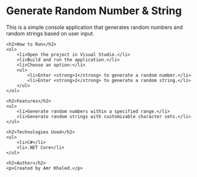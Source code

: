<!DOCTYPE html>
<html lang="en">
<head>
    <meta charset="UTF-8">
    <meta name="viewport" content="width=device-width, initial-scale=1.0">
</head>
<body>
    <h1>Generate Random Number & String</h1>
    <p>This is a simple console application that generates random numbers and random strings based on user input.</p>
    
    <h2>How to Run</h2>
    <ol>
        <li>Open the project in Visual Studio.</li>
        <li>Build and run the application.</li>
        <li>Choose an option:</li>
        <ul>
            <li>Enter <strong>1</strong> to generate a random number.</li>
            <li>Enter <strong>2</strong> to generate a random string.</li>
        </ul>
    </ol>

    <h2>Features</h2>
    <ul>
        <li>Generate random numbers within a specified range.</li>
        <li>Generate random strings with customizable character sets.</li>
    </ul>

    <h2>Technologies Used</h2>
    <ul>
        <li>C#</li>
        <li>.NET Core</li>
    </ul>

    <h2>Author</h2>
    <p>Created by Amr Khaled.</p>
</body>
</html>
